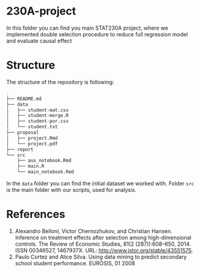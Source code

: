 # 230A-project

In this folder you can find you main STAT230A project, where we implemented double selection procedure to reduce full regression model and evaluate causal effect

# Structure 

The structure of the repository is following:

```bash
.
├── README.md
├── data
│   ├── student-mat.csv
│   ├── student-merge.R
│   ├── student-por.csv
│   └── student.txt
├── proposal
│   ├── project.Rmd
│   └── project.pdf
├── report
└── src
    ├── aux_notebook.Rmd
    ├── main.R
    └── main_notebook.Rmd
```

In the `data` folder you can find the initial dataset we worked with. Folder `src` is the main folder with our scripts, used for analysis.

# References

1. Alexandro Belloni, Victor Chernozhukov, and Christian Hansen. Inference on treatment effects after selection among high-dimensional controls. The Review of Economic Studies, 81(2 (287)):608–650, 2014. ISSN 00346527, 1467937X. URL: http://www.jstor.org/stable/43551575.
2. Paulo Cortez and Alice Silva. Using data mining to predict secondary school student performance. EUROSIS, 01 2008
